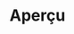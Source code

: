 ---
layout: overview.njk
tags: 
    - level3
    - dshome
key: overview_fr
title: Aperçu
alternativetitle: Maps
parent: maps_fr
order: 1
basics: true
components: true
availablelanguages: 
    - de
---